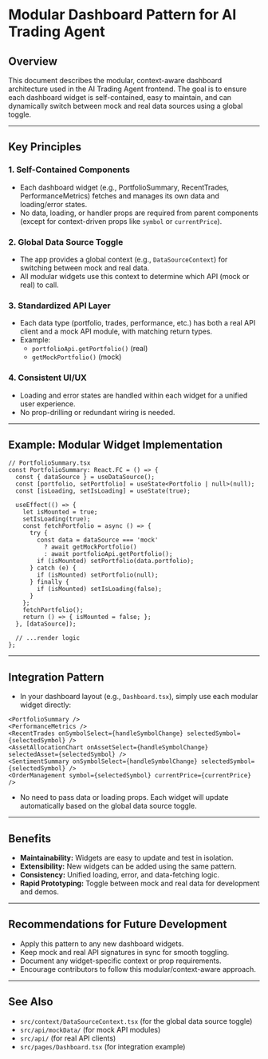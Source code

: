 # Modular Dashboard Pattern for AI Trading Agent

## Overview
This document describes the modular, context-aware dashboard architecture used in the AI Trading Agent frontend. The goal is to ensure each dashboard widget is self-contained, easy to maintain, and can dynamically switch between mock and real data sources using a global toggle.

---

## Key Principles

### 1. **Self-Contained Components**
- Each dashboard widget (e.g., PortfolioSummary, RecentTrades, PerformanceMetrics) fetches and manages its own data and loading/error states.
- No data, loading, or handler props are required from parent components (except for context-driven props like `symbol` or `currentPrice`).

### 2. **Global Data Source Toggle**
- The app provides a global context (e.g., `DataSourceContext`) for switching between mock and real data.
- All modular widgets use this context to determine which API (mock or real) to call.

### 3. **Standardized API Layer**
- Each data type (portfolio, trades, performance, etc.) has both a real API client and a mock API module, with matching return types.
- Example:
  - `portfolioApi.getPortfolio()` (real)
  - `getMockPortfolio()` (mock)

### 4. **Consistent UI/UX**
- Loading and error states are handled within each widget for a unified user experience.
- No prop-drilling or redundant wiring is needed.

---

## Example: Modular Widget Implementation

```tsx
// PortfolioSummary.tsx
const PortfolioSummary: React.FC = () => {
  const { dataSource } = useDataSource();
  const [portfolio, setPortfolio] = useState<Portfolio | null>(null);
  const [isLoading, setIsLoading] = useState(true);

  useEffect(() => {
    let isMounted = true;
    setIsLoading(true);
    const fetchPortfolio = async () => {
      try {
        const data = dataSource === 'mock'
          ? await getMockPortfolio()
          : await portfolioApi.getPortfolio();
        if (isMounted) setPortfolio(data.portfolio);
      } catch (e) {
        if (isMounted) setPortfolio(null);
      } finally {
        if (isMounted) setIsLoading(false);
      }
    };
    fetchPortfolio();
    return () => { isMounted = false; };
  }, [dataSource]);

  // ...render logic
};
```

---

## Integration Pattern

- In your dashboard layout (e.g., `Dashboard.tsx`), simply use each modular widget directly:

```tsx
<PortfolioSummary />
<PerformanceMetrics />
<RecentTrades onSymbolSelect={handleSymbolChange} selectedSymbol={selectedSymbol} />
<AssetAllocationChart onAssetSelect={handleSymbolChange} selectedAsset={selectedSymbol} />
<SentimentSummary onSymbolSelect={handleSymbolChange} selectedSymbol={selectedSymbol} />
<OrderManagement symbol={selectedSymbol} currentPrice={currentPrice} />
```

- No need to pass data or loading props. Each widget will update automatically based on the global data source toggle.

---

## Benefits
- **Maintainability:** Widgets are easy to update and test in isolation.
- **Extensibility:** New widgets can be added using the same pattern.
- **Consistency:** Unified loading, error, and data-fetching logic.
- **Rapid Prototyping:** Toggle between mock and real data for development and demos.

---

## Recommendations for Future Development
- Apply this pattern to any new dashboard widgets.
- Keep mock and real API signatures in sync for smooth toggling.
- Document any widget-specific context or prop requirements.
- Encourage contributors to follow this modular/context-aware approach.

---

## See Also
- `src/context/DataSourceContext.tsx` (for the global data source toggle)
- `src/api/mockData/` (for mock API modules)
- `src/api/` (for real API clients)
- `src/pages/Dashboard.tsx` (for integration example)
